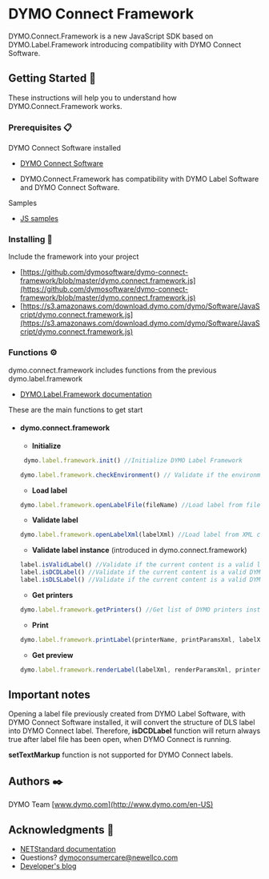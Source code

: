 # DYMO Connect Framework  

DYMO.Connect.Framework is a new JavaScript SDK based on DYMO.Label.Framework introducing compatibility with DYMO Connect Software.


## Getting Started 🚀

These instructions will help you to understand how DYMO.Connect.Framework works.

### Prerequisites 📋

DYMO Connect Software installed

* [DYMO Connect Software](https://www.dymo.com/support?cfid=online-support)

* DYMO.Connect.Framework has compatibility with DYMO Label Software and DYMO Connect Software.

Samples 

* [JS samples](https://github.com/dymosoftware/DCD-SDK-Sample/tree/master/JavaScript)

### Installing 🔧

Include the framework into your project

* [https://github.com/dymosoftware/dymo-connect-framework/blob/master/dymo.connect.framework.js](https://github.com/dymosoftware/dymo-connect-framework/blob/master/dymo.connect.framework.js)
* [https://s3.amazonaws.com/download.dymo.com/dymo/Software/JavaScript/dymo.connect.framework.js](https://s3.amazonaws.com/download.dymo.com/dymo/Software/JavaScript/dymo.connect.framework.js)

### Functions ⚙️

dymo.connect.framework includes functions from the previous dymo.label.framework

* [DYMO.Label.Framework documentation](http://labelwriter.com/software/dls/sdk/docs/DYMOLabelFrameworkJavaScriptHelp/)

These are the main functions to get start

- #### dymo.connect.framework
    - **Initialize**
    ```javascript 
     dymo.label.framework.init() //Initialize DYMO Label Framework
    ```
    ```javascript
    dymo.label.framework.checkEnvironment() // Validate if the environment meets the requirements
    ```
    - **Load label**
    ```javascript
    dymo.label.framework.openLabelFile(fileName) //Load label from file name and return label instance
    ```
    - **Validate label**
    ```javascript
    dymo.label.framework.openLabelXml(labelXml) //Load label from XML content and return label instance
    ```
     - **Validate label instance** (introduced in dymo.connect.framework)
    ```javascript
    label.isValidLabel() //Validate if the current content is a valid label based on the current service installed
    label.isDCDLabel() //Validate if the current content is a valid DYMO Connect label based on DYMO Connect service
    label.isDLSLabel() //Validate if the current content is a valid DYMO Label Software label based on DYMO Label Software service
    ```
     - **Get printers**
    ```javascript
    dymo.label.framework.getPrinters() //Get list of DYMO printers installed
    ```
    - **Print**
    ```javascript
    dymo.label.framework.printLabel(printerName, printParamsXml, labelXml, labelSetXml) //Print label
    ```
     - **Get preview**
    ```javascript
    dymo.label.framework.renderLabel(labelXml, renderParamsXml, printerName) //Get label preview image of the label
    ```
## Important notes

Opening a label file previously created from DYMO Label Software, with DYMO Connect Software installed, it will convert the structure of DLS label into DYMO Connect label.
Therefore, **isDCDLabel** function will return always true after label file has been open, when DYMO Connect is running.

**setTextMarkup** function is not supported for DYMO Connect labels. 


## Authors ✒️

DYMO Team
[www.dymo.com](http://www.dymo.com/en-US)

## Acknowledgments 📢

* [NETStandard documentation](https://docs.microsoft.com/en-us/dotnet/standard/net-standard)
* Questions? [dymoconsumercare@newellco.com](mailto:dymoconsumercare@newellco.com)
*  [Developer's blog](https://developers.dymo.com/)
